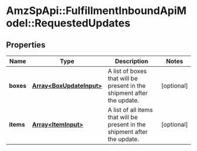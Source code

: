 # AmzSpApi::FulfillmentInboundApiModel::RequestedUpdates

## Properties
Name | Type | Description | Notes
------------ | ------------- | ------------- | -------------
**boxes** | [**Array&lt;BoxUpdateInput&gt;**](BoxUpdateInput.md) | A list of boxes that will be present in the shipment after the update. | [optional] 
**items** | [**Array&lt;ItemInput&gt;**](ItemInput.md) | A list of all items that will be present in the shipment after the update. | [optional] 

